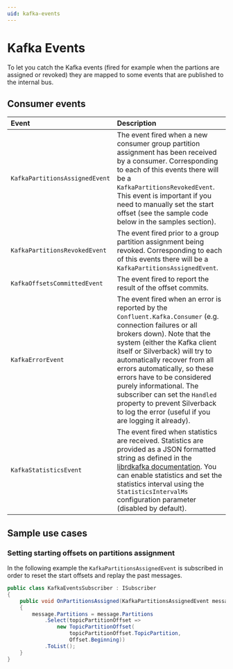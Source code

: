 ```yaml
---
uid: kafka-events
---
```


# Kafka Events

To let you catch the Kafka events (fired for example when the partions are assigned or revoked) they are mapped to some events that are published to the internal bus.

## Consumer events

Event | Description
:-- | :--
`KafkaPartitionsAssignedEvent` | The event fired when a new consumer group partition assignment has been received by a consumer. Corresponding to each of this events there will be a `KafkaPartitionsRevokedEvent`. This event is important if you need to manually set the start offset (see the sample code below in the samples section).
`KafkaPartitionsRevokedEvent` | The event fired prior to a group partition assignment being revoked. Corresponding to each of this events there will be a `KafkaPartitionsAssignedEvent`.
`KafkaOffsetsCommittedEvent` | The event fired to report the result of the offset commits.
`KafkaErrorEvent` | The event fired when an error is reported by the `Confluent.Kafka.Consumer` (e.g. connection failures or all brokers down). Note that the system (either the Kafka client itself or Silverback) will try to automatically recover from all errors automatically, so these errors have to be considered purely informational. The subscriber can set the `Handled` property to prevent Silverback to log the error (useful if you are logging it already).
`KafkaStatisticsEvent` | The event fired when statistics are received. Statistics are provided as a JSON formatted string as defined in the [librdkafka documentation](https://github.com/edenhill/librdkafka/blob/master/STATISTICS.md). You can enable statistics and set the statistics interval using the `StatisticsIntervalMs` configuration parameter (disabled by default).


## Sample use cases

### Setting starting offsets on partitions assignment

In the following example the `KafkaPartitionsAssignedEvent` is subscribed in order to reset the start offsets and replay the past messages.

```csharp
public class KafkaEventsSubscriber : ISubscriber
{
    public void OnPartitionsAssigned(KafkaPartitionsAssignedEvent message)
    {
        message.Partitions = message.Partitions
            .Select(topicPartitionOffset =>
                new TopicPartitionOffset(
                    topicPartitionOffset.TopicPartition,
                    Offset.Beginning))
            .ToList();
    }
}
```